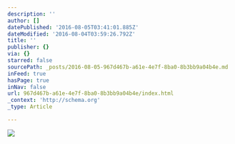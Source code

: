 ```yaml
---
description: ''
author: []
datePublished: '2016-08-05T03:41:01.885Z'
dateModified: '2016-08-04T03:59:26.792Z'
title: ''
publisher: {}
via: {}
starred: false
sourcePath: _posts/2016-08-05-967d467b-a61e-4e7f-8ba0-8b3bb9a04b4e.md
inFeed: true
hasPage: true
inNav: false
url: 967d467b-a61e-4e7f-8ba0-8b3bb9a04b4e/index.html
_context: 'http://schema.org'
_type: Article

---
```

![](https://the-grid-user-content.s3-us-west-2.amazonaws.com/1bfccbc0-063c-4ec4-9647-6df32de58555.jpg)